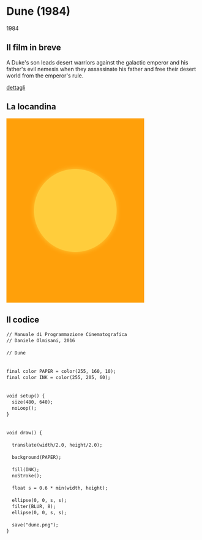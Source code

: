 # Dune (1984)

1984

## Il film in breve
A Duke's son leads desert warriors against the galactic emperor and his father's evil nemesis when they assassinate his father and free their desert world from the emperor's rule.

[dettagli](https://www.imdb.com/title/tt0087182/)

## La locandina
<img src="dune.png"  width="360px" title="Dune">


## Il codice
```processing
// Manuale di Programmazione Cinematografica
// Daniele Olmisani, 2016

// Dune


final color PAPER = color(255, 160, 10);
final color INK = color(255, 205, 60);


void setup() {
  size(480, 640);
  noLoop();
}


void draw() {
  
  translate(width/2.0, height/2.0);
  
  background(PAPER);
  
  fill(INK);
  noStroke();
  
  float s = 0.6 * min(width, height);
  
  ellipse(0, 0, s, s);
  filter(BLUR, 8);
  ellipse(0, 0, s, s);
  
  save("dune.png");
}
```
